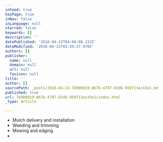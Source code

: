 ```yaml
---
inFeed: true
hasPage: true
inNav: false
inLanguage: null
starred: false
keywords: []
description: ''
datePublished: '2016-04-22T04:00:08.223Z'
dateModified: '2016-04-22T03:59:37.970Z'
authors: []
publisher:
  name: null
  domain: null
  url: null
  favicon: null
title: ''
author: []
sourcePath: _posts/2016-04-22-76900919-8b7b-4797-93d6-959713ac43e1.md
published: true
url: 76900919-8b7b-4797-93d6-959713ac43e1/index.html
_type: Article

---
```

* Mulch delivery and installation
* Weeding and trimming
* Mowing and edging
*